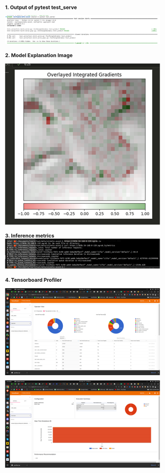 <!-- Create TORCHSERVE.md Links to an external site.file in your logbook
Copy/Paste output of pytest test_serve to it
Attach Model Explanation Image to it
Add Inference metrics (curl output of metrics api)
Upload Tensorboard Profiler to tensorboard.dev Links to an external site.and add link of it (this might not work, so instead just upload screenshots of the profiling page) -->

### 1. Output of pytest test_serve

![1668064723438](image/TORCHSERVE/1668064723438.png)

### 2. Model Explanation Image

![1668064870111](image/TORCHSERVE/1668064870111.png)

### 3. Inference metrics![1668064988391](image/TORCHSERVE/1668064988391.png)

### 4. Tensorboard Profiler

![1668065665715](image/TORCHSERVE/1668065665715.png)

![1668065678649](image/TORCHSERVE/1668065678649.png)
